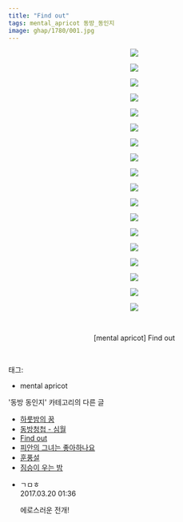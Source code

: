 ```yaml
---
title: "Find out"
tags: mental_apricot 동방_동인지
image: ghap/1780/001.jpg
---
```

<div class="article">
<p style="text-align: center; clear: none; float: none;"><img src="{{ site.nasurl }}/ghap/1780/001.jpg"/></p>
<p style="text-align: center; clear: none; float: none;"><img src="{{ site.nasurl }}/ghap/1780/002.jpg"/></p>
<p style="text-align: center; clear: none; float: none;"><img src="{{ site.nasurl }}/ghap/1780/003.jpg"/></p>
<p style="text-align: center; clear: none; float: none;"><img src="{{ site.nasurl }}/ghap/1780/004.jpg"/></p>
<p style="text-align: center; clear: none; float: none;"><img src="{{ site.nasurl }}/ghap/1780/005.jpg"/></p>
<p style="text-align: center; clear: none; float: none;"><img src="{{ site.nasurl }}/ghap/1780/006.jpg"/></p>
<p style="text-align: center; clear: none; float: none;"><img src="{{ site.nasurl }}/ghap/1780/007.jpg"/></p>
<p style="text-align: center; clear: none; float: none;"><img src="{{ site.nasurl }}/ghap/1780/008.jpg"/></p>
<p style="text-align: center; clear: none; float: none;"><img src="{{ site.nasurl }}/ghap/1780/009.jpg"/></p>
<p style="text-align: center; clear: none; float: none;"><img src="{{ site.nasurl }}/ghap/1780/010.jpg"/></p>
<p style="text-align: center; clear: none; float: none;"><img src="{{ site.nasurl }}/ghap/1780/011.jpg"/></p>
<p style="text-align: center; clear: none; float: none;"><img src="{{ site.nasurl }}/ghap/1780/012.jpg"/></p>
<p style="text-align: center; clear: none; float: none;"><img src="{{ site.nasurl }}/ghap/1780/013.jpg"/></p>
<p style="text-align: center; clear: none; float: none;"><img src="{{ site.nasurl }}/ghap/1780/014.jpg"/></p>
<p style="text-align: center; clear: none; float: none;"><img src="{{ site.nasurl }}/ghap/1780/015.jpg"/></p>
<p style="text-align: center; clear: none; float: none;"><img src="{{ site.nasurl }}/ghap/1780/016.jpg"/></p>
<p style="text-align: center; clear: none; float: none;"><img src="{{ site.nasurl }}/ghap/1780/017.jpg"/></p>
<p style="text-align: center; clear: none; float: none;"><img src="{{ site.nasurl }}/ghap/1780/018.jpg"/></p>
<p style="text-align: center; clear: none; float: none;"><br/></p>
<p style="text-align: center; clear: none; float: none;">[mental apricot] Find out</p>
<p><br/></p>
</div><div class="tagTrail">
<p>태그: </p>
<ul>
<li>mental apricot</li>
</ul>
</div><div class="another">
<p>'동방 동인지' 카테고리의 다른 글</p>
<ul>
<li><a href="/2016-08-22-ghap_1782">하룻밤의 꿈</a></li>
<li><a href="/2016-08-22-ghap_1781">동방청첩 - 심월</a></li>
<li><a href="/2016-08-22-ghap_1780">Find out</a></li>
<li><a href="/2016-08-22-ghap_1779">피안의 그녀는 좋아하나요</a></li>
<li><a href="/2016-08-22-ghap_1778">훈풍설</a></li>
<li><a href="/2016-08-22-ghap_1776">짐승이 우는 밤</a></li>
</ul>
</div><div class="cb_module cb_fluid">
<div class="cb_wrt cb_profile">
<div class="comment">
<ul>
<li class="cb_thumb_off" id="comment14943631">
<div class="cb_comment_area">
<div class="cb_info_area">
<div class="cb_section">
<span class="cb_nick_name">ㄱㅁㅎ</span>
</div>
<div class="cb_section">
<span class="cb_date">2017.03.20 01:36 </span>
</div>
</div>
<div class="cb_dsc_comment">
<p class="cb_dsc">
											에로스러운 전개!
										</p>
</div>
</div></li>
</ul>
</div>
</div><!-- commentList close -->
</div>
<br/>
<p id="refer"></p>
<br/>
